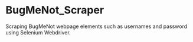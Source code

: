 # BugMeNot_Scraper
Scraping BugMeNot webpage elements such as usernames and password using Selenium Webdriver.
